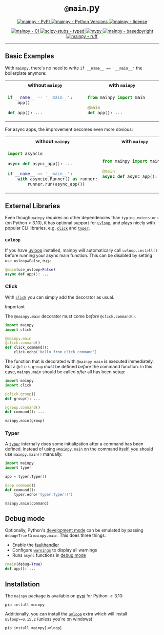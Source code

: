 <h1 align="center"><code>@main</code>.py</h1>

<p align="center">
    <a href="https://pypi.org/project/mainpy/">
        <img
            alt="mainpy - PyPI"
            src="https://img.shields.io/pypi/v/mainpy?style=flat"
        />
    </a>
    <a href="https://github.com/jorenham/mainpy">
        <img
            alt="mainpy - Python Versions"
            src="https://img.shields.io/pypi/pyversions/mainpy?style=flat"
        />
    </a>
    <a href="https://github.com/jorenham/mainpy">
        <img
            alt="mainpy - license"
            src="https://img.shields.io/github/license/jorenham/mainpy?style=flat"
        />
    </a>
</p>
<p align="center">
    <a href="https://github.com/jorenham/mainpy/actions?query=workflow%3ACI">
        <img
            alt="mainpy - CI"
            src="https://github.com/jorenham/mainpy/workflows/CI/badge.svg"
        />
    </a>
    <a href="https://github.com/jorenham/mainpy">
        <img
            alt="scipy-stubs - typed"
            src="https://img.shields.io/pypi/types/mainpy?color=blue&style=flat"
        />
    </a>
    <a href="https://github.com/python/mypy">
        <img alt="mypy" src="https://img.shields.io/badge/mypy-checked-olive?style=flat-square&logo=python">
    </a>
    <a href="https://detachhead.github.io/basedpyright">
        <img
            alt="mainpy - basedpyright"
            src="https://img.shields.io/badge/basedpyright-checked-42b983"
        />
    </a>
    <a href="https://github.com/astral-sh/ruff">
        <img
            alt="mainpy - ruff"
            src="https://img.shields.io/endpoint?url=https://raw.githubusercontent.com/astral-sh/ruff/main/assets/badge/v2.json"
        />
    </a>
</p>

---

## Basic Examples

With `mainpy`, there's no need to write `if __name__ == '__main__'` the
boilerplate anymore:

<table>
<tr>
<th width="415px">without <code>mainpy</code></th>
<th width="415px">with <code>mainpy</code></th>
</tr>
<tr>
<td width="415px">

```python
if __name__ == '__main__':
    app()

def app(): ...
```

</td>
<td width="415px">

```python
from mainpy import main

@main
def app(): ...
```

</td>
</tr>
</table>

For async apps, the improvement becomes even more obvious:

<table>
<tr>
<th width="415px">without <code>mainpy</code></th>
<th width="415px">with <code>mainpy</code></th>
</tr>
<tr>
<td width="415px">

```python
import asyncio

async def async_app(): ...

if __name__ == '__main__':
    with asyncio.Runner() as runner:
        runner.run(async_app())
```

</td>
<td width="415px">

```python
from mainpy import main

@main
async def async_app(): ...
```

</td>
</tr>
</table>

## External Libraries

Even though `mainpy` requires no other dependencies than `typing_extensions`
(on Python < 3.10), it has optional support for [`uvloop`][UVLOOP], and plays
nicely with popular CLI libraries, e.g. [`click`][CLICK] and [`typer`][TYPER].

### `uvloop`

If you have [uvloop][UVLOOP] installed, mainpy will automatically call
`uvloop.install()` before running your async main function.
This can be disabled by setting `use_uvloop=False`, e.g.:

```python
@main(use_uvloop=False)
async def app(): ...
```

### Click

With [`click`][CLICK] you can simply add the decorator as usual.

> [!IMPORTANT]
> The `@mainpy.main` decorator must come *before* `@click.command()`.

```python
import mainpy
import click

@mainpy.main
@click.command()
def click_command():
    click.echo('Hello from click_command')
```

The function that is decorated with `@mainpy.main` is executed immediately.
But a `@click.group` must be defined *before* the command function.
In this case, `mainpy.main` should be called *after* all has been setup:

```python
import mainpy
import click

@click.group()
def group(): ...

@group.command()
def command(): ...

mainpy.main(group)
```

### Typer

A [`typer`][TYPER] internally does some initialization after a command
has been defined.
Instead of using `@mainpy.main` on the command itself, you should use
`mainpy.main()` manually:

```python
import mainpy
import typer

app = typer.Typer()

@app.command()
def command():
    typer.echo('typer.Typer()')

mainpy.main(command)
```

## Debug mode

Optionally, Python's [development mode][DEVMODE] can be emulated by passing
`debug=True` to `mainpy.main`. This does three things:

- Enable the [faulthandler][FAULTHANDLER]
- Configure [`warnings`][WARNINGS] to display all warnings
- Runs `async` functions in [debug mode][ADEBUG]

```python
@main(debug=True)
def app(): ...
```

## Installation

The `mainpy` package is available on [pypi][PYPI] for Python $\ge 3.10$:

```shell
pip install mainpy
```

Additionally, you can install the [`uvloop`][UVLOOP] extra which will install
`uvloop>=0.15.2` (unless you're on windows):

```shell
pip install mainpy[uvloop]
```

[PYPI]: https://pypi.org/project/mainpy/
[UVLOOP]: https://github.com/MagicStack/uvloop
[CLICK]: https://github.com/pallets/click
[TYPER]: https://github.com/tiangolo/typer
[DEVMODE]: https://docs.python.org/3/library/devmode.html
[FAULTHANDLER]: https://docs.python.org/3/library/faulthandler.html
[WARNINGS]: https://docs.python.org/3/library/warnings.html
[ADEBUG]: https://docs.python.org/3/library/asyncio-dev.html#asyncio-debug-mode
